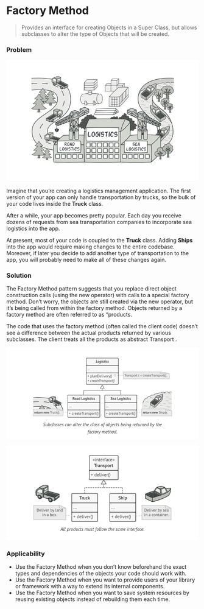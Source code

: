 # Factory Method

> Provides an interface for creating Objects in a Super Class, but allows subclasses to alter the type of Objects that will be created. 

### Problem
![logistics](../../../assets/img/logistics.png)

Imagine that you’re creating a logistics management application. The first version of your app can only handle transportation by trucks, so the bulk of your code lives inside the **Truck** class.

After a while, your app becomes pretty popular. Each day you receive dozens of requests from sea transportation companies to incorporate sea logistics  into the app.

At present, most of your code is coupled to the **Truck** class. Adding **Ships** into the app would require making changes to the entire codebase. Moreover, if later you decide to add another type of transportation to the app, you will probably need to make all of these changes again.

### Solution
The Factory Method pattern suggests that you replace direct object construction calls (using the new operator) with calls to a special factory method. Don’t worry, the objects are still created via the new operator, but it’s being called from within the factory method. Objects returned by a factory method are often referred to as “products.

The code that uses the factory method (often called the client code) doesn’t see a difference between the actual products returned by various subclasses. The client treats all the products as abstract Transport .

![logistics-1](../../../assets/img/logistics-1.png)

![logistics-2](../../../assets/img/logistics-2.png)

### Applicability

* Use the Factory Method when you don’t know beforehand the exact types and dependencies of the objects your code should work with.
* Use the Factory Method when you want to provide users of your library or framework with a way to extend its internal components.
* Use the Factory Method when you want to save system resources by reusing existing objects instead of rebuilding them each time.

